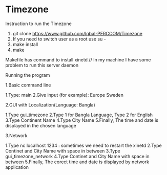 Timezone
========
Instruction to run the Timezone 

1. git clone https://www.github.com/Iqbal-PERCCOM/Timezone
2. If you need to switch user as a root use su -
3. make install
4. make

Makefile has command to install xinetd // In my machine I have some problem to run this server daemon 

Running the program

1.Basic command line

1.Type: main
2.Give input (for example): Europe Sweden

2.GUI with Localization(Language: Bangla)

1.Type gui_timezone
2.Type 1 for Bangla Language, Type 2 for English 
3.Type Continent Name
4.Type City Name
5.Finally, The time and date is displayed in the chosen language

3.Network 

1.Type nc localhost 1234 : sometimes we need to restart the xinetd
2.Type Continet and City Name with space in between
3.Type gui_timezone_network
4.Type Continet and City Name with space in between
5.Finally, The corect time and date is displayed by network application
